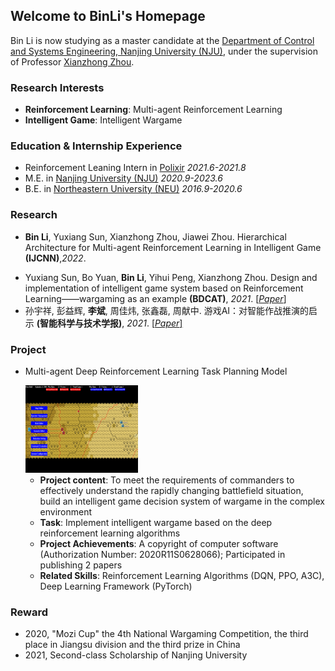 ## Welcome to BinLi's Homepage
Bin Li is now studying as a master candidate at the [Department of Control and Systems Engineering, Nanjing University (NJU)](https://sme.nju.edu.cn/main.htm), under the supervision of Professor [Xianzhong Zhou](https://sme.nju.edu.cn/zxz/list.htm).
### Research Interests
- **Reinforcement Learning**: Multi-agent Reinforcement Learning
- **Intelligent Game**: Intelligent Wargame

### Education & Internship Experience
- Reinforcement Leaning Intern in [Polixir](http://polixir.ai/)  *2021.6-2021.8*
- M.E. in [Nanjing University (NJU)](https://www.nju.edu.cn/main.htm)   *2020.9-2023.6*
- B.E. in [Northeastern University (NEU)](http://www.neu.edu.cn/)   *2016.9-2020.6*

### Research
- **Bin Li**, Yuxiang Sun, Xianzhong Zhou, Jiawei Zhou. Hierarchical Architecture for Multi-agent Reinforcement Learning in Intelligent Game **(IJCNN)**,*2022*. 

<!--   <img src="/h-model.png" alt="h-model" width="210" height="180" align="bottom" /> -->
- Yuxiang Sun, Bo Yuan, **Bin Li**, Yihui Peng, Xianzhong Zhou. Design and implementation of intelligent game system based on Reinforcement Learning——wargaming as an example **(BDCAT)**, *2021*. <a href="/wargame.pdf">[*Paper*]</a>
- 孙宇祥, 彭益辉, **李斌**, 周佳炜, 张鑫磊, 周献中. 游戏AI：对智能作战推演的启示 **(智能科学与技术学报)**, *2021*. <a href="/游戏AI.pdf">[*Paper*]</a>

### Project
- Multi-agent Deep Reinforcement Learning Task Planning Model 

  <img src="/wargame.png" alt="wargame" width="180" height="140" align="bottom" />
  
  - **Project content**: To meet the requirements of commanders to effectively understand the rapidly changing battlefield situation, build an intelligent game decision system of wargame in the complex environment
  - **Task**: Implement intelligent wargame based on the deep reinforcement learning algorithms
  - **Project Achievements**: A copyright of computer software (Authorization Number: 2020R11S0628066); Participated in publishing 2 papers
  - **Related Skills**: Reinforcement Learning Algorithms (DQN, PPO, A3C), Deep Learning Framework (PyTorch)

### Reward
- 2020, "Mozi Cup" the 4th National Wargaming Competition, the third place in Jiangsu division and the third prize in China
- 2021, Second-class Scholarship of Nanjing University
